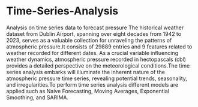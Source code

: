 # Time-Series-Analysis
Analysis on time series data to forecast pressure 
The historical weather dataset from Dublin Airport, spanning over eight decades from 1942 to 2023, serves as a
valuable collection for unraveling the patterns of atmospheric
pressure.It consists of 29889 entries and 9 features related to
weather recorded for different dates. As a crucial variable influencing weather dynamics,
atmospheric pressure recorded in hectopascals (cbl) provides
a detailed perspective on the meteorological conditions.The
time series analysis embarks will illuminate the inherent nature
of the atmospheric pressure time series, revealing potential
trends, seasonality, and irregularities.To perform time series analysis different models are applied
such as Naive Forecasting, Moving Averages, Exponential
Smoothing, and SARIMA.
